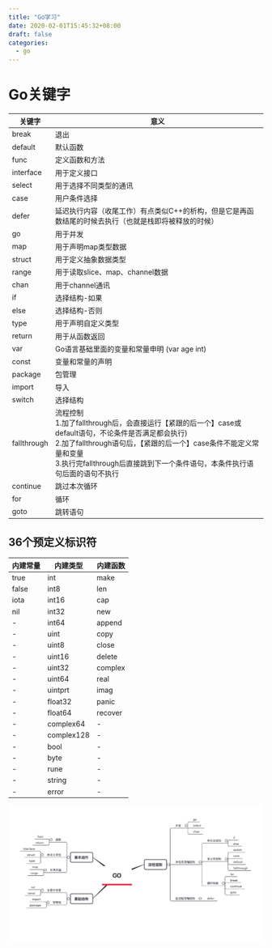 ```yaml
---
title: "Go学习"
date: 2020-02-01T15:45:32+08:00
draft: false
categories:
  - go
---
```

<!--more-->

# Go关键字

关键字	| 意义
--- | ---
break	| 退出
default	| 默认函数
func	| 定义函数和方法
interface	| 用于定义接口
select	| 用于选择不同类型的通讯
case	| 用户条件选择
defer	| 延迟执行内容（收尾工作）有点类似C++的析构，但是它是再函数结尾的时候去执行（也就是栈即将被释放的时候）
go	| 用于并发
map	| 用于声明map类型数据
struct	| 用于定义抽象数据类型
range	| 用于读取slice、map、channel数据
chan	| 用于channel通讯
if	| 选择结构-如果
else	| 选择结构-否则
type	| 用于声明自定义类型
return	| 用于从函数返回
var	| Go语言基础里面的变量和常量申明 (var age int)
const	| 变量和常量的声明
package	| 包管理
import	| 导入
switch	| 选择结构
fallthrough	| 流程控制</br>1.加了fallthrough后，会直接运行【紧跟的后一个】case或default语句，不论条件是否满足都会执行)</br>2.加了fallthrough语句后，【紧跟的后一个】case条件不能定义常量和变量</br>3.执行完fallthrough后直接跳到下一个条件语句，本条件执行语句后面的语句不执行
continue	| 跳过本次循环
for	| 循环
goto	| 跳转语句

## 36个预定义标识符

内建常量	| 内建类型	| 内建函数
--- | --- | ---
true	| int	| make
false	| int8	| len
iota	| int16	| cap
nil	| int32	| new
| -	| int64	| append
| -	| uint	| copy
| -	| uint8	| close
| -	| uint16	| delete
| -	| uint32	| complex
| -	| uint64	| real
| -	| uintprt	| imag
| -	| float32	| panic
| -	| float64	| recover
| -	| complex64	| -
| -	| complex128 |	-
| -	| bool	| -
| -	| byte	| -
| -	| rune	| -
| -	| string |	-
| -	| error	| -

![xx](/images/go.jpg)